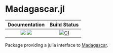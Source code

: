 # Madagascar.jl

| **Documentation** | **Build Status**  |
|:-----------------:|:-----------------:|
|[![](https://img.shields.io/badge/docs-stable-blue.svg)](https://mloubout.github.io/Madagascar.jl/stable/) [![](https://img.shields.io/badge/docs-dev-blue.svg)](https://mloubout.github.io/Madagascar.jl/dev/)| [![CI](https://github.com/mloubout/Madagascar.jl/actions/workflows/CI.yml/badge.svg)](https://github.com/mloubout/Madagascar.jl/actions/workflows/CI.yml)|


Package providing a julia interface to [Madagascar](https://reproducibility.org/wiki/Main_Page).

